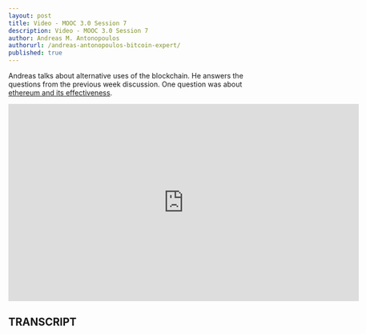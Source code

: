 ```yaml
---
layout: post
title: Video - MOOC 3.0 Session 7
description: Video - MOOC 3.0 Session 7
author: Andreas M. Antonopoulos
authorurl: /andreas-antonopoulos-bitcoin-expert/
published: true
---
```


<p>Andreas talks about alternative uses of the blockchain. He answers the questions from the previous week discussion. One question was about <a href="/video-ethereum-name-service-ens-release/">ethereum and its effectiveness</a>.</p>

<center><iframe width="700" height="394" src="https://www.youtube.com/embed/US5Qpfirv_Y?list=PL68lGg7SjGZBzAwPwCerIHAOg6eN5fGu2" frameborder="0" allowfullscreen></iframe></center>

<h2>TRANSCRIPT</h2>
